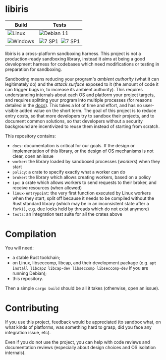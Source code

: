 libiris
=======

| Build | Tests                      |
|-------|----------------------------|
| ![Linux](https://gitlab.com/libiris/libiris/badges/main/pipeline.svg?ignore_skipped=true&style=flat-square&job=build_linux&key_text=Linux&key_width=60) | ![Debian 11](https://gitlab.com/libiris/libiris/badges/main/pipeline.svg?ignore_skipped=true&style=flat-square&job=test_linux&key_text=Debian%2011&key_width=70) |
| ![Windows](https://gitlab.com/libiris/libiris/badges/main/pipeline.svg?ignore_skipped=true&style=flat-square&job=build_windows&key_text=Windows&key_width=60) | ![7 SP1](https://gitlab.com/libiris/libiris/badges/main/pipeline.svg?ignore_skipped=true&style=flat-square&job=test_win7_x64&key_text=7%20SP1&key_width=70)&nbsp;&nbsp;![7 SP1](https://gitlab.com/libiris/libiris/badges/main/pipeline.svg?ignore_skipped=true&style=flat-square&job=test_win10_latest_x64&key_text=10%2022H2&key_width=70) |

libiris is a cross-platform sandboxing harness. This project is not a production-ready sandboxing library, instead it aims at being a good development harness for codebases which need modifications or testing in preparation for sandboxing.

Sandboxing means reducing your program's *ambient authority* (what it can legitimately do) and the *attack surface* exposed to it (the amount of code it can trigger bugs in, to increase its ambient authority). This requires understanding internals about each OS and platform your project targets, and requires splitting your program into multiple processes (for reasons detailed in the [docs](./docs/)). This takes a lot of time and effort, and has no user-visible added value on the short term. The goal of this project is to reduce entry costs, so that more developers try to sandbox their projects, and to document common solutions, so that developers without a security background are incentivized to reuse them instead of starting from scratch.

This repository contains:

* `docs`: documentation is critical for our goals. If the design or implementation of this library, or the design of OS mechanisms is not clear, open an issue
* `worker`: the library loaded by sandboxed processes (*workers*) when they start
* `policy`: a crate to specify exactly what a worker can do
* `broker`: the library which allows creating workers, based on a policy
* `ipc`: a crate which allows workers to send requests to their broker, and receive resources (when allowed)
* `linux-entrypoint`: the very first function executed by Linux workers when they start, split off because it needs to be compiled without the Rust standard library (which may be in an inconsistent state after a `fork()`, e.g. due locks held by threads which do not exist anymore)
* `tests`: an integration test suite for all the crates above

# Compilation

You will need:
- a stable Rust toolchain;
- on Linux, libseccomp, libcap, and their development package (e.g. `apt install libcap2 libcap-dev libseccomp libseccomp-dev` if you are running Debian);
- this repository.

Then a simple `cargo build` should be all it takes (otherwise, open an issue).

# Contributing

If you use this project, feedback would be appreciated (to sandbox what, on what kinds of platforms, was something hard to grasp, did you face any integration issue, etc).

Even if you do not use the project, you can help with code reviews and documentation reviews (especially about design choices and OS isolation internals).

